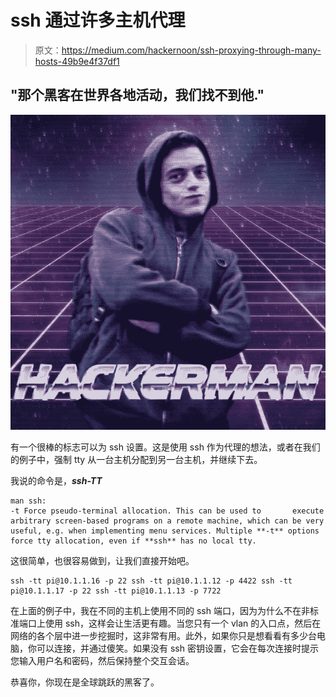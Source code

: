 # ssh 通过许多主机代理

> 原文：<https://medium.com/hackernoon/ssh-proxying-through-many-hosts-49b9e4f37df1>

## "那个黑客在世界各地活动，我们找不到他."

![](img/336c575c59e6d59c87e3201f8fb42b7a.png)

有一个很棒的标志可以为 ssh 设置。这是使用 ssh 作为代理的想法，或者在我们的例子中，强制 tty 从一台主机分配到另一台主机，并继续下去。

我说的命令是，***ssh-TT***

```
man ssh: 
-t Force pseudo-terminal allocation. This can be used to       execute arbitrary screen-based programs on a remote machine, which can be very useful, e.g. when implementing menu services. Multiple **-t** options force tty allocation, even if **ssh** has no local tty.
```

这很简单，也很容易做到，让我们直接开始吧。

```
ssh -tt pi@10.1.1.16 -p 22 ssh -tt pi@10.1.1.12 -p 4422 ssh -tt pi@10.1.1.17 -p 22 ssh -tt pi@10.1.1.13 -p 7722
```

在上面的例子中，我在不同的主机上使用不同的 ssh 端口，因为为什么不在非标准端口上使用 ssh，这样会让生活更有趣。当您只有一个 vlan 的入口点，然后在网络的各个层中进一步挖掘时，这非常有用。此外，如果你只是想看看有多少台电脑，你可以连接，并通过傻笑。如果没有 ssh 密钥设置，它会在每次连接时提示您输入用户名和密码，然后保持整个交互会话。

恭喜你，你现在是全球跳跃的黑客了。